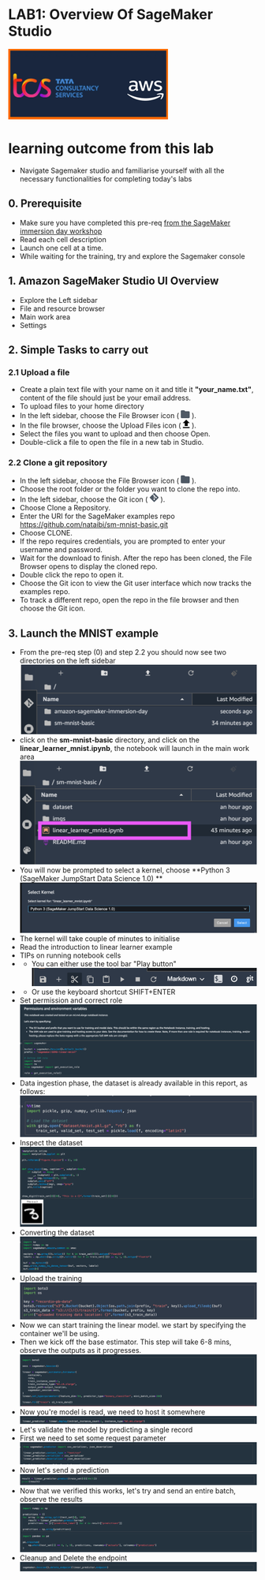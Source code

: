 # LAB1: Overview Of SageMaker Studio
 ![alt text](imgs/w.png)
# learning outcome from this lab
- Navigate Sagemaker studio and familiarise yourself with all the necessary functionalities for completing today's labs

## 0. Prerequisite
- Make sure you have completed this pre-req [from the SageMaker immersion day workshop](https://sagemaker-immersionday.workshop.aws/prerequisites/option1.html ) 
- Read each cell description
- Launch one cell at a time.
- While waiting for the training, try and explore the Sagemaker console
## 1. Amazon SageMaker Studio UI Overview
- Explore the Left sidebar
- File and resource browser
- Main work area
- Settings

## 2. Simple Tasks to carry out
### 2.1 Upload a file
- Create a plain text file with your name on it and title it **"your_name.txt"**, content of the file should just be your email address.
- To upload files to your home directory
- In the left sidebar, choose the File Browser icon ( ![alt text](imgs/3001.png) ).
- In the file browser, choose the Upload Files icon ( ![alt text](imgs/3002.png) ).
- Select the files you want to upload and then choose Open.
- Double-click a file to open the file in a new tab in Studio.
### 2.2 Clone a git repository
- In the left sidebar, choose the File Browser icon ( ![alt text](imgs/3001.png) ).
- Choose the root folder or the folder you want to clone the repo into.
- In the left sidebar, choose the Git icon ( ![alt text](imgs/3003.png) ).
- Choose Clone a Repository.
- Enter the URI for the SageMaker examples repo https://github.com/nataibi/sm-mnist-basic.git
- Choose CLONE.
- If the repo requires credentials, you are prompted to enter your username and password.
- Wait for the download to finish. After the repo has been cloned, the File Browser opens to display the cloned repo.
- Double click the repo to open it.
- Choose the Git icon to view the Git user interface which now tracks the examples repo.
- To track a different repo, open the repo in the file browser and then choose the Git icon.

## 3. Launch the MNIST example 
- From the pre-req step (0) and step 2.2 you should now see two directories on the left sidebar
 ![alt text](imgs/4001.0.png )
-  click on the **sm-mnist-basic** directory, and click on the **linear_learner_mnist.ipynb**, the notebook will launch in the main work area
![alt text](imgs/4001.1.png )
- You will now be prompted to select a kernel, choose **Python 3 (SageMaker JumpStart Data Science 1.0) **
![alt text](imgs/4001.png )
- The kernel will take couple of minutes to initialise
- Read the introduction to linear learner example
- TIPs on running notebook cells
 - - You can either use the tool bar "Play button" ![alt text](imgs/4001.2.png )
 - - Or use the keyboard shortcut SHIFT+ENTER
- Set permission and correct role
![alt text](imgs/4002.png )
- Data ingestion phase, the dataset is already available in this report, as follows:
 ![alt text](imgs/4004.png )
- Inspect the dataset
 ![alt text](imgs/4005.png )
- Converting the dataset 
 ![alt text](imgs/4006.png )
- Upload the training
  ![alt text](imgs/4008.png )
- Now we can start training the linear model. we start by specifying the container we'll be using.
- Then we kick off the base estimator. This step will take 6-8 mins, observe the outputs as it progresses.
 ![alt text](imgs/4009.png )
- Now you're model is read, we need to host it somewhere
 ![alt text](imgs/4010.png )
- Let's validate the model by predicting a single record
- First we need to set some request parameter
![alt text](imgs/4011.png )
- Now let's send a prediction
![alt text](imgs/4012.png )
- Now that we verified this works, let's try and send an entire batch, observe the results
![alt text](imgs/4013.png )
- Cleanup and Delete the endpoint
![alt text](imgs/4014.png )

